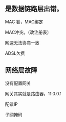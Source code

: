 
## 是数据链路层出错。
MAC 锁，MAC绑定

MAC冲突。（改注册表）




网速无法协商一致

ADSL欠费

## 网络层故障

没有配置网关

网关其实就是路由器，11.0.0.1

配错IP

子网掩码



